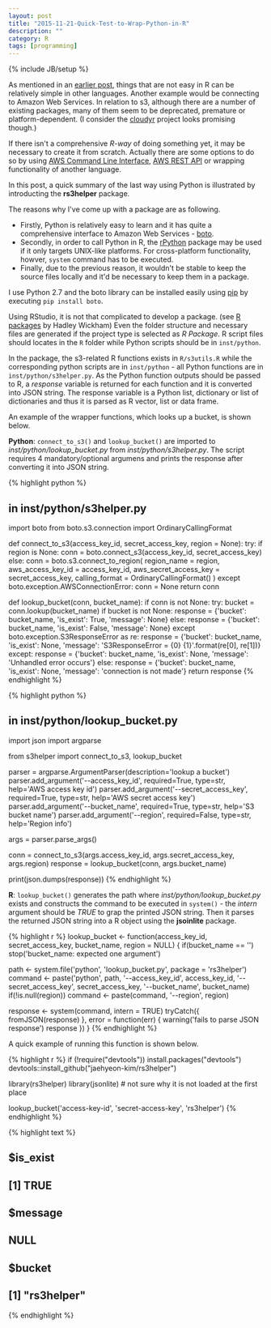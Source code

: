 ```yaml
---
layout: post
title: "2015-11-21-Quick-Test-to-Wrap-Python-in-R"
description: ""
category: R
tags: [programming]
---
```

{% include JB/setup %}

As mentioned in an [earlier post](http://jaehyeon-kim.github.io/python/2015/08/08/Some-Thoughts-on-Python-for-R-Users/), things that are not easy in R can be relatively simple in other languages. Another example would be connecting to Amazon Web Services. In relation to s3, although there are a number of existing packages, many of them seem to be deprecated, premature or platform-dependent. (I consider the [cloudyr](https://cloudyr.github.io/) project looks promising though.)

If there isn't a comprehensive *R-way* of doing something yet, it may be necessary to create it from scratch. Actually there are some options to do so by using [AWS Command Line Interface](https://aws.amazon.com/cli/), [AWS REST API](http://docs.aws.amazon.com/AmazonS3/latest/API/APIRest.html) or wrapping functionality of another language.

In this post, a quick summary of the last way using Python is illustrated by introducting the **rs3helper** package.

The reasons why I've come up with a package are as following.

* Firstly, Python is relatively easy to learn and it has quite a comprehensive interface to Amazon Web Services - [boto](http://boto.cloudhackers.com/en/latest/).
* Secondly, in order to call Python in R, the [rPython](http://rpython.r-forge.r-project.org/) package may be used if it only targets UNIX-like platforms. For cross-platform functionality, howver, `system` command has to be executed. 
* Finally, due to the previous reason, it wouldn't be stable to keep the source files locally and it'd be necessary to keep them in a package.

I use Python 2.7 and the boto library can be installed easily using [pip](http://pip.readthedocs.org/en/stable/quickstart/) by executing `pip install boto`.

Using RStudio, it is not that complicated to develop a package. (see [R packages](http://r-pkgs.had.co.nz/) by Hadley Wickham) Even the folder structure and necessary files are generated if the project type is selected as *R Package*. R script files should locates in the `R` folder while Python scripts should be in `inst/python`. 

In the package, the s3-related R functions exists in `R/s3utils.R` while the corresponding python scripts are in `inst/python` - all Python functions are in `inst/python/s3helper.py`. As the Python function outputs should be passed to R, a *response* variable is returned for each function and it is converted into JSON string. The response variable is a Python list, dictionary or list of dictionaries and thus it is parsed as R vector, list or data frame.

An example of the wrapper functions, which looks up a bucket, is shown below.

**Python**: `connect_to_s3()` and `lookup_bucket()` are imported to *inst/python/lookup_bucket.py* from *inst/python/s3helper.py*. The script requires 4 mandatory/optional argumens and prints the response after converting it into JSON string.

{% highlight python %}
## in inst/python/s3helper.py
import boto
from boto.s3.connection import OrdinaryCallingFormat

def connect_to_s3(access_key_id, secret_access_key, region = None):
    try:
        if region is None:
            conn = boto.connect_s3(access_key_id, secret_access_key)
        else:
            conn = boto.s3.connect_to_region(
               region_name = region,
               aws_access_key_id = access_key_id,
               aws_secret_access_key = secret_access_key,
               calling_format = OrdinaryCallingFormat()
               )
    except boto.exception.AWSConnectionError:
        conn = None
    return conn

def lookup_bucket(conn, bucket_name):
    if conn is not None:
        try:
            bucket = conn.lookup(bucket_name)
            if bucket is not None:
                response = {'bucket': bucket_name, 'is_exist': True, 'message': None}
            else:
                response = {'bucket': bucket_name, 'is_exist': False, 'message': None}
        except boto.exception.S3ResponseError as re:
            response = {'bucket': bucket_name, 'is_exist': None, 'message': 'S3ResponseError = {0} {1}'.format(re[0], re[1])}
        except:
            response = {'bucket': bucket_name, 'is_exist': None, 'message': 'Unhandled error occurs'}
    else:
        response = {'bucket': bucket_name, 'is_exist': None, 'message': 'connection is not made'}
    return response
{% endhighlight %}

{% highlight python %}
## in inst/python/lookup_bucket.py
import json
import argparse

from s3helper import connect_to_s3, lookup_bucket

parser = argparse.ArgumentParser(description='lookup a bucket')
parser.add_argument('--access_key_id', required=True, type=str, help='AWS access key id')
parser.add_argument('--secret_access_key', required=True, type=str, help='AWS secret access key')
parser.add_argument('--bucket_name', required=True, type=str, help='S3 bucket name')
parser.add_argument('--region', required=False, type=str, help='Region info')

args = parser.parse_args()

conn = connect_to_s3(args.access_key_id, args.secret_access_key, args.region)
response = lookup_bucket(conn, args.bucket_name)

print(json.dumps(response))
{% endhighlight %}

**R**: `lookup_bucket()` generates the path where *inst/python/lookup_bucket.py* exists and constructs the command to be executed in `system()` - the *intern* argument should be *TRUE* to grap the printed JSON string. Then it parses the returned JSON string into a R object using the **jsoinlite** package.


{% highlight r %}
lookup_bucket <- function(access_key_id, secret_access_key, bucket_name, region = NULL) {
  if(bucket_name == '') stop('bucket_name: expected one argument')

  path <- system.file('python', 'lookup_bucket.py', package = 'rs3helper')
  command <- paste('python', path, '--access_key_id', access_key_id, '--secret_access_key', secret_access_key, '--bucket_name', bucket_name)
  if(!is.null(region)) command <- paste(command, '--region', region)

  response <- system(command, intern = TRUE)
  tryCatch({
    fromJSON(response)
  }, error = function(err) {
    warning('fails to parse JSON response')
    response
  })
}
{% endhighlight %}

A quick example of running this function is shown below.


{% highlight r %}
if (!require("devtools"))
  install.packages("devtools")
devtools::install_github("jaehyeon-kim/rs3helper")

library(rs3helper)
library(jsonlite) # not sure why it is not loaded at the first place

lookup_bucket('access-key-id', 'secret-access-key', 'rs3helper')
{% endhighlight %}



{% highlight text %}
## $is_exist
## [1] TRUE
## 
## $message
## NULL
## 
## $bucket
## [1] "rs3helper"
{% endhighlight %}

